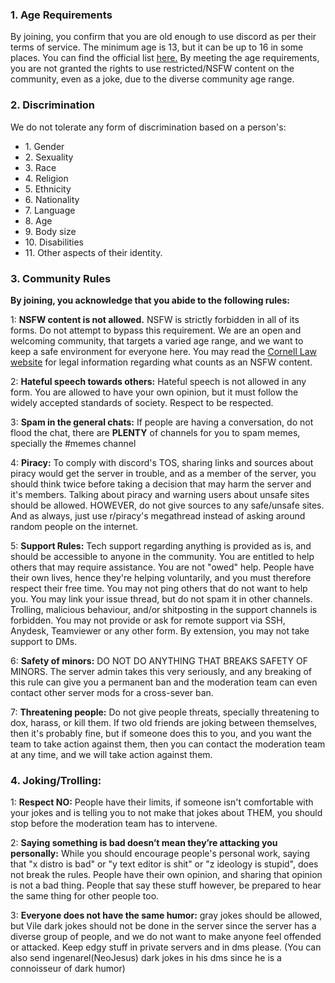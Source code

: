 ### 1. Age Requirements

By joining, you confirm that you are old enough to use discord as per their terms of service. The minimum age is 13, but
it can be up to 16 in some places. You can find the official list
[here.](https://support.discord.com/hc/en-us/articles/360040724612-Why-is-Discord-asking-for-my-birthday) By meeting the
age requirements, you are not granted the rights to use restricted/NSFW content on the community, even as a joke, due to
the diverse community age range.

### 2. Discrimination

We do not tolerate any form of discrimination based on a person's:

- 1\. Gender
- 2\. Sexuality
- 3\. Race
- 4\. Religion
- 5\. Ethnicity
- 6\. Nationality
- 7\. Language
- 8\. Age
- 9\. Body size
- 10\. Disabilities
- 11\. Other aspects of their identity.

### 3. Community Rules

**By joining, you acknowledge that you abide to the following rules:**

  1: **NSFW content is not allowed.**
  NSFW is strictly forbidden in all of its forms. Do not attempt to bypass this requirement. We are an open and
  welcoming community, that targets a varied age range, and we want to keep a safe environment for everyone here. You
  may read the [Cornell Law website](https://www.law.cornell.edu/uscode/text/18/2256) for legal information regarding
  what counts as an NSFW content.

  2: **Hateful speech towards others:**
  Hateful speech is not allowed in any form. You are allowed to have your own opinion, but it must follow the widely
  accepted standards of society. Respect to be respected.

  3: **Spam in the general chats:**
  If people are having a conversation, do not flood the chat, there are **PLENTY** of channels for you to spam memes,
  specially the #memes channel

  4: **Piracy:**
  To comply with discord's TOS, sharing links and sources about piracy would get the server in trouble, and as a member
  of the server, you should think twice before taking a decision that may harm the server and it's members. Talking
  about piracy and warning users about unsafe sites should be allowed. HOWEVER, do not give sources to any safe/unsafe
  sites. And as always, just use r/piracy's megathread instead of asking around random people on the internet.

  5: **Support Rules:**
  Tech support regarding anything is provided as is, and should be accessible to anyone in the community. You are
  entitled to help others that may require assistance. You are not "owed" help. People have their own lives, hence
  they're helping voluntarily, and you must therefore respect their free time. You may not ping others that do not want
  to help you. You may link your issue thread, but do not spam it in other channels. Trolling, malicious behaviour,
  and/or shitposting in the support channels is forbidden. You may not provide or ask for remote support via SSH,
  Anydesk, Teamviewer or any other form. By extension, you may not take support to DMs.

  6: **Safety of minors:**
  DO NOT DO ANYTHING THAT BREAKS SAFETY OF MINORS. The server admin takes this very seriously, and any breaking of this
  rule can give you a permanent ban and the moderation team can even contact other server mods for a cross-sever ban.

  7: **Threatening people:**
  Do not give people threats, specially threatening to dox, harass, or kill them. If two old friends are joking between
  themselves, then it's probably fine, but if someone does this to you, and you want the team to take action against
  them, then you can contact the moderation team at any time, and we will take action against them.


### 4. Joking/Trolling:
  1: **Respect NO:**
  People have their limits, if someone isn't comfortable with your jokes and is telling you to not make that jokes about
  THEM, you should stop before the moderation team has to intervene.

  2: **Saying something is bad doesn’t mean they’re attacking you personally:**
  While you should encourage people's personal work, saying that "x distro is bad" or "y text editor is shit" or "z
  ideology is stupid", does not break the rules. People have their own opinion, and sharing that opinion is not a bad
  thing. People that say these stuff however, be prepared to hear the same thing for other people too.

  3: **Everyone does not have the same humor:**
  gray jokes should be allowed, but Vile dark jokes should not be done in the server since the server has a diverse
  group of people, and we do not want to make anyone feel offended or attacked. Keep edgy stuff in private servers and
  in dms please. (You can also send ingenarel(NeoJesus) dark jokes in his dms since he is a connoisseur of dark humor)
